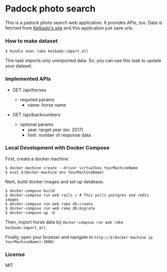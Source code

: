 # Padock photo search

This is a padock photo search web application.
It provides APIs, too. Data is fetched from [Keibado's site](http://www.keibado.ne.jp/keibabook/itw/index.html) and this application just save urls.

### How to make dataset

```
$ bundle exec rake keibado:import_all
```

This task imports only unimported data.
So, you can use this task to update your dataset.

### Implemented APIs

- GET /api/horses
	- required params
      - name: horse name

- GET /api/backnumbers
  - optional params
      - year: target year (ex. 2017)
      - limit: number of response data

### Local Development with Docker Compose

First, create a docker machine.

```
$ docker-machine create --driver virtualbox YourMachineName
$ eval $(docker-machine env YourMachineName)
```

Next, build docker images and set up database.

```
$ docker-compose build
$ docker-compose run web rails c # This pulls postgres and redis images
$ docker-compose run web rake db:create
$ docker-compose run web rake db:migrate
$ docker-compose up -d
```

Then, import horse data by `docker-compose run web rake keibado:import_all`.

Finally, open your browser and navigate to `http://$(docker-machine ip YourMachineName):3000/`

### License

MIT
